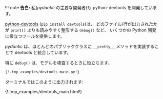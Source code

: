 <!--
!!! note
    **Admission:** I (the primary developer of *pydantic*) also develop python-devtools.
-->
!!! note
    **告白:** 私(*pydantic* の主要な開発者)も python-devtools を開発しています。

<!--
[python-devtools](https://python-devtools.helpmanual.io/) (`pip install devtools`) provides a number of tools which
are useful during python development, including `debug()` an alternative to `print()` which formats output in a way
which should be easier to read than `print` as well as giving information about which file/line the print statement 
is on and what value was printed.
-->
[python-devtools](https://python-devtools.helpmanual.io/) (`pip install devtools`)は、
どのファイル/行が出力されたかが `print()` よりも読みやすく整形する `debug()` など、
いくつかの Python 開発に役立つツールを提供します。

<!--
*pydantic* integrates with *devtools* by implementing the `__pretty__` method on most public classes.
-->
*pydantic* は、ほとんどのパブリッククラスに `__pretty__` メソッドを実装することで devtools と統合しています。

<!--
In particular `debug()` is useful when inspecting models:
-->
特に `debug()` は、モデルを検査するときに役立ちます。

```py
{!.tmp_examples/devtools_main.py!}
```

<!--
Will output in your terminal:
-->
ターミナルではこのように出力されます:

{!.tmp_examples/devtools_main.html!}
